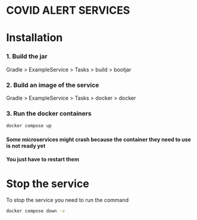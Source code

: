 # COVID ALERT SERVICES

# Installation

### 1. Build the jar

   Gradle > ExampleService > Tasks > build > bootjar

### 2. Build an image of the service

   Gradle > ExampleService > Tasks > docker > docker

### 3. Run the docker containers 

```bash
docker compose up
```

#### Some microservices might crash because the container they need to use is not ready yet
#### You just have to restart them

# Stop the service 

To stop the service you need to run the command 

```bash
docker compose down -v
```